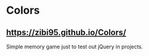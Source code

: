 # Colors
## https://zibi95.github.io/Colors/

Simple memory game just to test out jQuery in projects.
